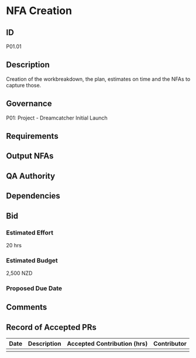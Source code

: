 # NFA Creation

## ID 

P01.01

## Description

Creation of the workbreakdown, the plan, estimates on time and the NFAs to capture those.

## Governance

P01: Project - Dreamcatcher Initial Launch 

## Requirements

## Output NFAs

## QA Authority

## Dependencies

## Bid 

### Estimated Effort

20 hrs

### Estimated Budget

2,500 NZD

### Proposed Due Date

## Comments 

## Record of Accepted PRs

| Date      | Description | Accepted Contribution (hrs) | Contributor |
| ----------- | ----------- | ----------- | ----------- |
|   |   |   | 




